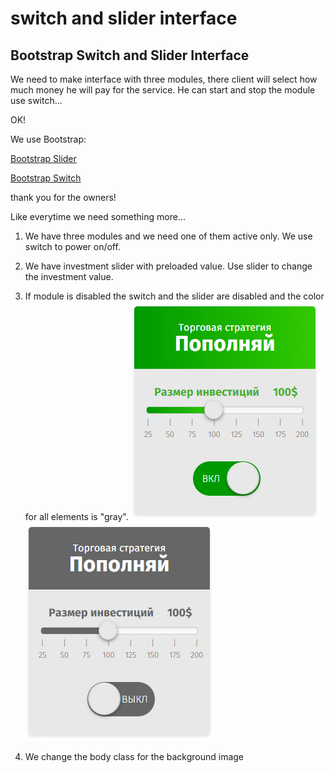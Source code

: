 # switch and slider interface
## Bootstrap Switch and Slider Interface
 We need to make interface with three modules, there client will select how much money he will pay for the service.
 He can start and stop the module use switch...

 OK!

 We use Bootstrap:

 [Bootstrap Slider](https://github.com/seiyria/bootstrap-slider/)

 [Bootstrap Switch](https://github.com/nostalgiaz/bootstrap-switch)

 thank you for the owners!

 Like everytime we need something more...

1. We have three modules and we need one of them active only.
We use switch to power on/off.


2. We have investment slider with preloaded value.
Use slider to change the investment value.


3. If module is disabled the switch and the slider are disabled and the color for all elements is "gray".
![active](img/active.jpg "active module")
![disabled](img/disabled.jpg "disabled module")


4. We change the body class for the background image
